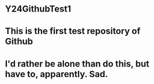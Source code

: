# Y24GithubTest1
# This is the first test repository of Github
# I'd rather be alone than do this, but have to, apparently. Sad.
